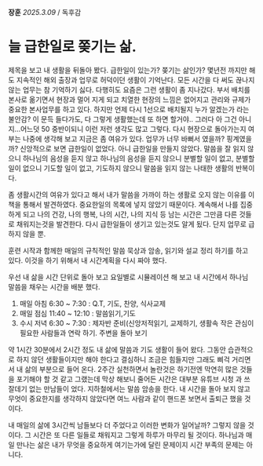 **장훈** _2025.3.09_ / 독후감  
# 늘 급한일로 쫒기는 삶.

제목을 보고 내 생활을 뒤돌아 봤다. 급한일이 있는가? 쫒기는 삶인가? 몇년전 까지만 해도 지속적인 해외 출장과 업무로 허덕이던 생활이 기억난다. 모든 시간을 다 써도 끊나지 않는 업무는 참 기억하기 싫다. 다행히도 요즘은 그런 생활이 좀 지나갔다. 부서 배치를 본사로 옮기면서 현장과 멀어 지게 되고 치열한 현장의 느낌은 없어지고 관리와 규제가 중요한 본사업무를 하고 있다.  하지만 언제 다시 1선으로 배치될지 누가 알겠는가 라는 불안감? 이 문득 들다가도, 다 그렇게 생활했는데 또 하면 할거야.. 그러다 아 그건 아니지...어느덧 50 중반이되니 이런 저런 생각도 많고 그렇다. 다시 현장으로 돌아가는지 여부는 나중에 생각해 보고 지금은 좀 여유가 있다. 업무가 너무 바뻐서 였을까? 핑계였을까? 신앙적으로 보면 급한일이 없었다. 아니 급한일을 만들지 않았다. 말씀을 잘 읽지 않으니 하나님의 음성을 듣지 않고 하나님의 음성을 듣지 않으니 분별할 일이 없고, 분별할 일이 없으니 기도할 일이 없고, 기도하지 않으니 말씀을 읽지 않는 나태한 생활의 반복이다. 

좀 생활시간의 여유가 있다고 해서 내가 말씀을 가까이 하는 생활로 오지 않는 이유를 이 책을 통해서 발견하였다. 중요한일의 목록에 넣지 않았기 때문이다. 계속해서 나를 집중하게 되고 나의 건강, 나의 행복, 나의 시간, 나의 지식 등 남는 시간은 그만큼 다른 것들로 채워지는것을 발견한다. 다시 급한일들이 생기고 있는것도 알게 됬다. 단지 업무로 급하지 않을 뿐.  

훈련 시작과 함께한 매일의 규칙적인 말씀 묵상과 암송, 읽기와 설교 정리 하기를 하고 있다. 이것을 하기 위해서 내 시간계획을 다시 짜야 했다. 

우선 내 삶을 시간 단위로 돌아 보고 요일별로 시뮬레이션 해 보고 내 시간에서 하나님 말씀을 채우는 시간을 배분 했다.  
1. 매일 아침 6:30 ~ 7:30 : Q.T, 기도, 찬양, 식사교제
2. 매일 점심 11:40 ~ 12:10 : 말씀읽기,기도
3. 수시 저녁 6:30 ~ 7:30 : 제자반 준비(신앙저적읽기, 교제하기,  생활속 작은 관심이 필요한 사람들과 연락 하기. 주변을 돌아 보기

약 1시간 30분에서 2시간 정도 내 삶에 말씀과 기도 생활이 들어 왔다. 그동안 습관적으로 하지 않던 생활들이지만 해야 한다고 결심하니 조금은 힘들지만 그래도 삐걱 거리면서 내 삶의 부분으로 들어 온다. 2주간 실천하면서 놀란것은 하기전엔 막연히 많은 것들을 포기해야 할 것 같고 그랬는데 막상 해보니 줄어든 시간은 대부분 유튜브 시청 과 쓰잘데기 없는 만남들이 었다. 
지하철에서는 말씀 암송을 한다. 내 시간을 돌아 보지 않고 무엇이 중요한지를 생각하지 않았다면 여느 사람과 같이 핸드폰 보면서 출퇴근 했을 것이다. 

내 매일의 삶에 3시간씩 남들보다 더 주었다고 이러한 변화가 일어날까? 그렇지 않을 것이다. 그 시간은 또 다른 일들로 채워지고 그렇게 하루가 마무리 될 것이다. 하나님과 매일 만나는 삶은 내가 무엇을 중요하게 여기는가에 달린 문제이지 시간 부족의 문제는 아니다. 
